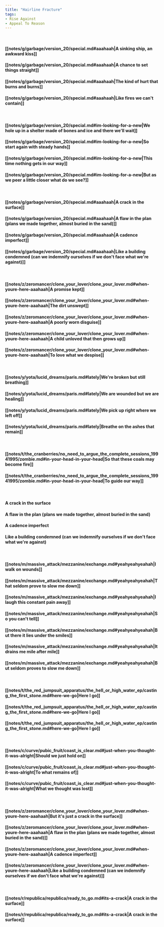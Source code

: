 ```yaml
---
title: "Hairline Fracture"
tags:
- Rise Against
- Appeal To Reason
---
```

&nbsp;
#### [[notes/g/garbage/version_20/special.md#aaahaah|A sinking ship, an awkward kiss]]
#### [[notes/g/garbage/version_20/special.md#aaahaah|A chance to set things straight]]
#### [[notes/g/garbage/version_20/special.md#aaahaah|The kind of hurt that burns and burns]]
#### [[notes/g/garbage/version_20/special.md#aaahaah|Like fires we can't contain]]
&nbsp;
#### [[notes/g/garbage/version_20/special.md#im-looking-for-a-new|We hole up in a shelter made of bones and ice and there we'll wait]]
#### [[notes/g/garbage/version_20/special.md#im-looking-for-a-new|So start again with steady hands]]
#### [[notes/g/garbage/version_20/special.md#im-looking-for-a-new|This time nothing gets in our way]]
#### [[notes/g/garbage/version_20/special.md#im-looking-for-a-new|But as we peer a little closer what do we see?]]
&nbsp;
#### [[notes/g/garbage/version_20/special.md#aaahaah|A crack in the surface]]
#### [[notes/g/garbage/version_20/special.md#aaahaah|A flaw in the plan (plans we made together, almost buried in the sand)]]
#### [[notes/g/garbage/version_20/special.md#aaahaah|A cadence imperfect]]
#### [[notes/g/garbage/version_20/special.md#aaahaah|Like a building condemned (can we indemnify ourselves if we don't face what we're against)]]
&nbsp;
#### [[notes/z/zeromancer/clone_your_lover/clone_your_lover.md#when-youre-here-aaahaah|A promise kept]]
#### [[notes/z/zeromancer/clone_your_lover/clone_your_lover.md#when-youre-here-aaahaah|The dirt unswept]]
#### [[notes/z/zeromancer/clone_your_lover/clone_your_lover.md#when-youre-here-aaahaah|A poorly worn disguise]]
#### [[notes/z/zeromancer/clone_your_lover/clone_your_lover.md#when-youre-here-aaahaah|A child unloved that then grows up]]
#### [[notes/z/zeromancer/clone_your_lover/clone_your_lover.md#when-youre-here-aaahaah|To love what we despise]]
&nbsp;
#### [[notes/y/yota/lucid_dreams/paris.md#lately|We're broken but still breathing]]
#### [[notes/y/yota/lucid_dreams/paris.md#lately|We are wounded but we are healing]]
#### [[notes/y/yota/lucid_dreams/paris.md#lately|We pick up right where we left off]]
#### [[notes/y/yota/lucid_dreams/paris.md#lately|Breathe on the ashes that remain]]
&nbsp;
#### [[notes/t/the_cranberries/no_need_to_argue_the_complete_sessions_19941995/zombie.md#in-your-head-in-your-head|So that these coals may become fire]]
#### [[notes/t/the_cranberries/no_need_to_argue_the_complete_sessions_19941995/zombie.md#in-your-head-in-your-head|To guide our way]]
&nbsp;
#### A crack in the surface
#### A flaw in the plan (plans we made together, almost buried in the sand)
#### A cadence imperfect
#### Like a building condemned (can we indemnify ourselves if we don't face what we're against)
&nbsp;
#### [[notes/m/massive_attack/mezzanine/exchange.md#yeahyeahyeahah|I walk on wounds]]
#### [[notes/m/massive_attack/mezzanine/exchange.md#yeahyeahyeahah|That seldom prove to slow me down]]
#### [[notes/m/massive_attack/mezzanine/exchange.md#yeahyeahyeahah|I laugh this constant pain away]]
#### [[notes/m/massive_attack/mezzanine/exchange.md#yeahyeahyeahah|So you can't tell]]
#### [[notes/m/massive_attack/mezzanine/exchange.md#yeahyeahyeahah|But there it lies under the smiles]]
#### [[notes/m/massive_attack/mezzanine/exchange.md#yeahyeahyeahah|It drains me mile after mile]]
#### [[notes/m/massive_attack/mezzanine/exchange.md#yeahyeahyeahah|But seldom proves to slow me down]]
&nbsp;
#### [[notes/t/the_red_jumpsuit_apparatus/the_hell_or_high_water_ep/casting_the_first_stone.md#here-we-go|Here I go]]
#### [[notes/t/the_red_jumpsuit_apparatus/the_hell_or_high_water_ep/casting_the_first_stone.md#here-we-go|Here I go]]
#### [[notes/t/the_red_jumpsuit_apparatus/the_hell_or_high_water_ep/casting_the_first_stone.md#here-we-go|Here I go]]
&nbsp;
#### [[notes/c/curve/pubic_fruit/coast_is_clear.md#just-when-you-thought-it-was-alright|Should we just hold on]]
#### [[notes/c/curve/pubic_fruit/coast_is_clear.md#just-when-you-thought-it-was-alright|To what remains of]]
#### [[notes/c/curve/pubic_fruit/coast_is_clear.md#just-when-you-thought-it-was-alright|What we thought was lost]]
&nbsp;
#### [[notes/z/zeromancer/clone_your_lover/clone_your_lover.md#when-youre-here-aaahaah|But it's just a crack in the surface]]
#### [[notes/z/zeromancer/clone_your_lover/clone_your_lover.md#when-youre-here-aaahaah|A flaw in the plan (plans we made together, almost buried in the sand)]]
#### [[notes/z/zeromancer/clone_your_lover/clone_your_lover.md#when-youre-here-aaahaah|A cadence imperfect]]
#### [[notes/z/zeromancer/clone_your_lover/clone_your_lover.md#when-youre-here-aaahaah|Like a building condemned (can we indemnify ourselves if we don't face what we're against)]]
&nbsp;
#### [[notes/r/republica/republica/ready_to_go.md#its-a-crack|A crack in the surface]]
#### [[notes/r/republica/republica/ready_to_go.md#its-a-crack|A crack in the surface]]
